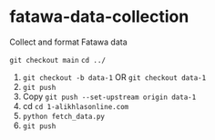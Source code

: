 # fatawa-data-collection

Collect and format Fatawa data

`git checkout main`
`cd ../`

1. `git checkout -b data-1` OR `git checkout data-1`
2. `git push`
3. Copy `git push --set-upstream origin data-1`
4. cd `cd 1-alikhlasonline.com`
5. `python fetch_data.py`
6. `git push`